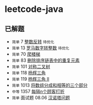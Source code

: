 # leetcode-java
## 已解题
- `简单` 7 [整数反转](https://leetcode-cn.com/problems/reverse-integer/) `待优化`
- `简单` 13 [罗马数字转整数](https://leetcode-cn.com/problems/roman-to-integer/) `待优化`
- `简单` 70 [爬楼梯](https://leetcode-cn.com/problems/climbing-stairs/)
- `简单` 83 [删除排序链表中的重复元素](https://leetcode-cn.com/problems/remove-duplicates-from-sorted-list/)
- `简单` 101 [对称二叉树](https://leetcode-cn.com/problems/symmetric-tree/)
- `简单` 118	[杨辉三角](https://leetcode-cn.com/problems/pascals-triangle)
- `简单` 119	[杨辉三角 II](https://leetcode-cn.com/problems/pascals-triangle-ii)
- `简单` 1013 [将数组分成和相等的三个部分](https://leetcode-cn.com/problems/partition-array-into-three-parts-with-equal-sum)
- `中等` 1357 [每隔n个顾客打折](https://leetcode-cn.com/problems/apply-discount-every-n-orders/)
- `简单` 面试题 08.06 [汉诺塔问题](https://leetcode-cn.com/problems/hanota-lcci/)
